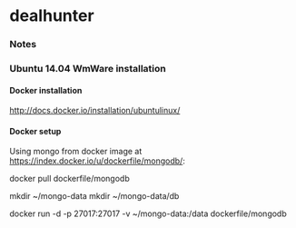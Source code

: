 dealhunter
==========

### Notes


### Ubuntu 14.04 WmWare installation

#### Docker installation
http://docs.docker.io/installation/ubuntulinux/

#### Docker setup

Using mongo from docker image at https://index.docker.io/u/dockerfile/mongodb/:

docker pull dockerfile/mongodb


mkdir ~/mongo-data
mkdir ~/mongo-data/db

docker run -d -p 27017:27017 -v ~/mongo-data:/data dockerfile/mongodb
